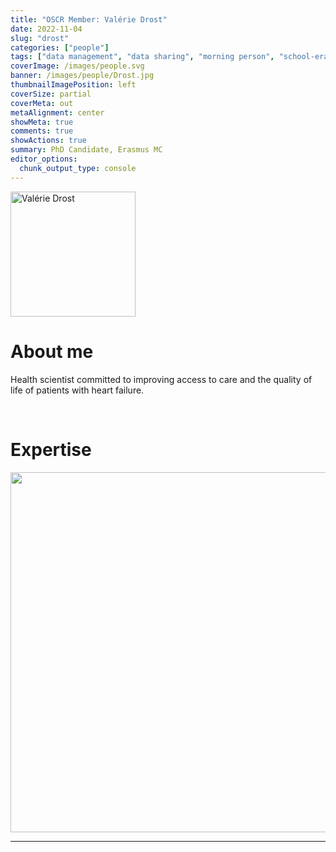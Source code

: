 ```yaml
---
title: "OSCR Member: Valérie Drost"
date: 2022-11-04
slug: "drost"
categories: ["people"]
tags: ["data management", "data sharing", "morning person", "school-erasmusmc"] # top 3 categories + unique + school
coverImage: /images/people.svg
banner: /images/people/Drost.jpg
thumbnailImagePosition: left
coverSize: partial
coverMeta: out
metaAlignment: center
showMeta: true
comments: true
showActions: true
summary: PhD Candidate, Erasmus MC
editor_options: 
  chunk_output_type: console
---
```


<!-- EMAIL -->
<p>
  <a href="mailto:v.drost@erasmusmc.nl">
  <img border="0" alt="Valérie Drost" src="/images/people/Drost.jpg" width="200" height="200" align="center">
  </a>
</p>


<p align="center">
<!--  CV
  <a href="" class="fa-solid fa-file" style="color:#000000;">
  </a> -->

<!-- TWITTER   
  <a href="" class="fa-brands fa-x-twitter" style="color:#000000;">
  </a>   -->


<!-- GOOGLE SCHOLAR
  <a href="" class="fa-brands fa-google-scholar" style="color:#000000;">
  </a>
  -->
  
<!-- RESEARCHGATE --> 
  <a href="https://www.researchgate.net/profile/Valerie-Drost-3" class="fa-brands fa-researchgate" style="color:#000000;">
  </a>
   
  
<!-- LINKEDIN 
  <a href="" class="fa-brands fa-linkedin" style="color:#000000;">
  </a> -->  
  
  <!-- ORCID   
  <a href="" class="fa-brands fa-orcid" style="color:#000000;">
  </a>  -->

<!-- PERSONAL WEBSITE --> 
  <a href="https://about.me/valeriedrost" class="fa-solid fa-link" style="color:#000000;">
  </a> 

<!-- GITHUB 
  <a href="" class="fa-brands fa-github" style="color:#000000;"> 
  </a> -->
</p>






# About me

Health scientist committed to improving access to care and the quality of life of patients with heart failure.

<BR>

<!-- # Expertise -->

# Expertise

<img src="{{< blogdown/postref >}}index_files/figure-html/radarPlot-1.png" width="576" />


***


